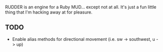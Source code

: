 RUDDER is an engine for a Ruby MUD... except not at all. It's just a fun little thing that I'm hacking away at for pleasure. 

## TODO ##

- Enable alias methods for directional movement (i.e. sw -> southwest, u -> up)